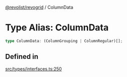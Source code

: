 [@revolist/revogrid](README.md) / ColumnData

# Type Alias: ColumnData

```ts
type ColumnData: (ColumnGrouping | ColumnRegular)[];
```

## Defined in

[src/types/interfaces.ts:250](https://github.com/revolist/revogrid/blob/ec9aef33f9c1bf72c73d96c05d2eb8650d7cd25f/src/types/interfaces.ts#L250)
